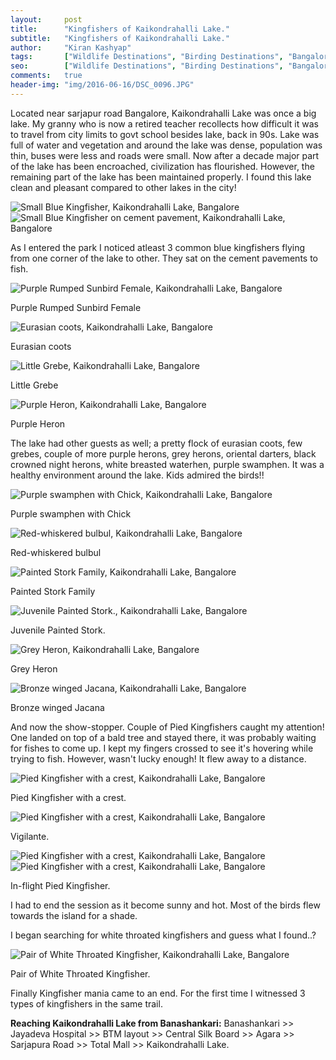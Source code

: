```yaml
---
layout:     post
title:      "Kingfishers of Kaikondrahalli Lake."
subtitle:   "Kingfishers of Kaikondrahalli Lake."
author:     "Kiran Kashyap"
tags:       ["Wildlife Destinations", "Birding Destinations", "Bangalore"]
seo:		["Wildlife Destinations", "Birding Destinations", "Bangalore"]
comments:   true
header-img: "img/2016-06-16/DSC_0096.JPG"
---
```



<p>
Located near sarjapur road Bangalore, Kaikondrahalli Lake was once a big lake. My granny who is now a retired teacher recollects how difficult it was to travel from city limits to govt school besides lake, back in 90s. Lake was full of water and vegetation and around the lake was dense, population was thin, buses were less and roads were small. Now after a decade major part of the lake has been encroached, civilization has flourished. However, the remaining part of the lake has been maintained properly. I found this lake clean and pleasant compared to other lakes in the city!
</p>

<img src="{{ site.baseurl }}/img/2016-06-16/DSC_0015.JPG" alt="Small Blue Kingfisher, Kaikondrahalli Lake, Bangalore">

<img src="{{ site.baseurl }}/img/2016-06-16/DSC_0111.JPG" alt="Small Blue Kingfisher on cement pavement, Kaikondrahalli Lake, Bangalore">


<p>
As I entered the park I noticed atleast 3 common blue kingfishers flying from one corner of the lake to other. They sat on the cement pavements to fish.
</p>

<img src="{{ site.baseurl }}/img/2016-06-16/DSC_0006.JPG" alt="Purple Rumped Sunbird Female, Kaikondrahalli Lake, Bangalore">

<p>
Purple Rumped Sunbird Female
</p>

<img src="{{ site.baseurl }}/img/2016-06-16/DSC_0031.JPG" alt="Eurasian coots, Kaikondrahalli Lake, Bangalore">

<p>
Eurasian coots
</p>

<img src="{{ site.baseurl }}/img/2016-06-16/DSC_0119.JPG" alt="Little Grebe, Kaikondrahalli Lake, Bangalore">

<p>
Little Grebe
</p>

<img src="{{ site.baseurl }}/img/2016-06-16/DSC_0136.JPG" alt="Purple Heron, Kaikondrahalli Lake, Bangalore">

<p>
Purple Heron
</p>

<p>
The lake had other guests as well; a pretty flock of eurasian coots, few grebes, couple of more purple herons, grey herons, oriental darters, black crowned night herons, white breasted waterhen, purple swamphen. It was a healthy environment around the lake. Kids admired the birds!!
</p>

<img src="{{ site.baseurl }}/img/2016-06-16/DSC_0329.JPG" alt="Purple swamphen with Chick, Kaikondrahalli Lake, Bangalore">

<p>
Purple swamphen with Chick
</p>

<img src="{{ site.baseurl }}/img/2016-06-16/DSC_0225.JPG" alt="Red-whiskered bulbul, Kaikondrahalli Lake, Bangalore">

<p>
Red-whiskered bulbul
</p>

<img src="{{ site.baseurl }}/img/2016-06-16/DSC_0207.JPG" alt="Painted Stork Family, Kaikondrahalli Lake, Bangalore">

<p>
Painted Stork Family
</p>

<img src="{{ site.baseurl }}/img/2016-06-16/DSC_0211.JPG" alt="Juvenile Painted Stork., Kaikondrahalli Lake, Bangalore">

<p>
Juvenile Painted Stork.
</p>

<img src="{{ site.baseurl }}/img/2016-06-16/DSC_0242.JPG" alt="Grey Heron, Kaikondrahalli Lake, Bangalore">

<p>
Grey Heron
</p>

<img src="{{ site.baseurl }}/img/2016-06-16/DSC_0360.JPG" alt="Bronze winged Jacana, Kaikondrahalli Lake, Bangalore">

<p>
Bronze winged Jacana
</p>

<p>
And now the show-stopper. Couple of Pied Kingfishers caught my attention! One landed on top of a bald tree and stayed there, it was probably waiting for fishes to come up. I kept my fingers crossed to see it's hovering while trying to fish. However, wasn't lucky enough! It flew away to a distance.
</p>

<img src="{{ site.baseurl }}/img/2016-06-16/DSC_0239.JPG" alt="Pied Kingfisher with a crest, Kaikondrahalli Lake, Bangalore">

<p>
Pied Kingfisher with a crest.
</p>

<img src="{{ site.baseurl }}/img/2016-06-16/DSC_0257.JPG" alt="Pied Kingfisher with a crest, Kaikondrahalli Lake, Bangalore">

<p>
Vigilante.
</p>

<img src="{{ site.baseurl }}/img/2016-06-16/DSC_0312.JPG" alt="Pied Kingfisher with a crest, Kaikondrahalli Lake, Bangalore">

<img src="{{ site.baseurl }}/img/2016-06-16/DSC_0344.JPG" alt="Pied Kingfisher with a crest, Kaikondrahalli Lake, Bangalore">

<p>
In-flight Pied Kingfisher.
</p>

<p>
I had to end the session as it become sunny and hot. Most of the birds flew towards the island for a shade.
</p>

<p>
I began searching for white throated kingfishers and guess what I found..?
</p>

<img src="{{ site.baseurl }}/img/2016-06-16/DSC_0469.JPG" alt="Pair of White Throated Kingfisher, Kaikondrahalli Lake, Bangalore">

<p>
Pair of White Throated Kingfisher.
</p>

<p>
Finally Kingfisher mania came to an end. For the first time I witnessed 3 types of kingfishers in the same trail. 
</p>

<p>
<strong>Reaching Kaikondrahalli Lake from Banashankari:</strong>
Banashankari >> Jayadeva Hospital >> BTM layout >> Central Silk Board >> Agara >> Sarjapura Road >> Total Mall >> Kaikondrahalli Lake.
